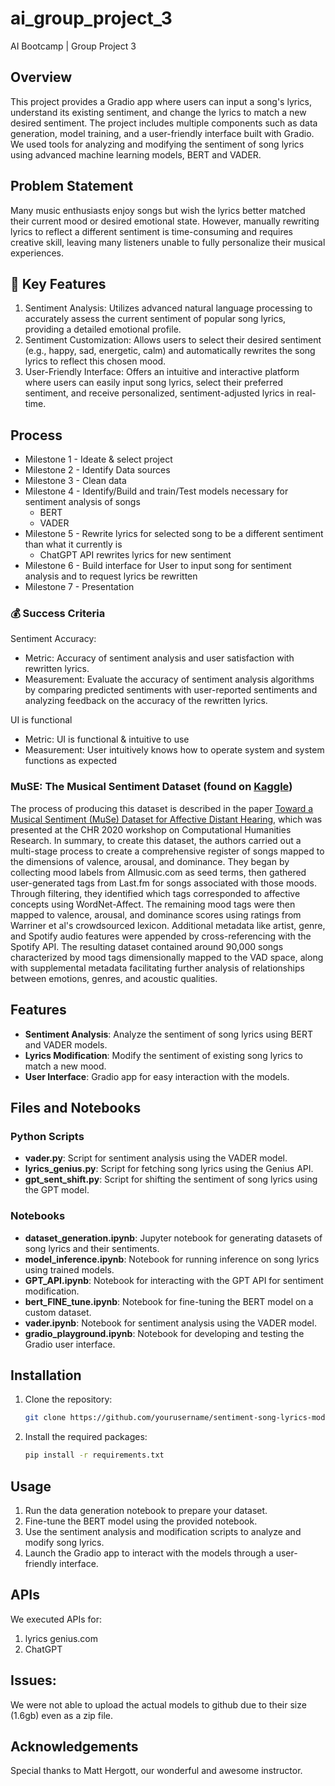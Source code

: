 # ai_group_project_3
AI Bootcamp | Group Project 3

## Overview
This project provides a Gradio app where users can input a song's lyrics, understand its existing sentiment, and change the lyrics to match a new desired sentiment. The project includes multiple components such as data generation, model training, and a user-friendly interface built with Gradio. We used tools for analyzing and modifying the sentiment of song lyrics using advanced machine learning models, BERT and VADER. 

## Problem Statement

Many music enthusiasts enjoy songs but wish the lyrics better matched their current mood or desired emotional state. However, manually rewriting lyrics to reflect a different sentiment is time-consuming and requires creative skill, leaving many listeners unable to fully personalize their musical experiences.

## 🔑 Key Features

1. Sentiment Analysis: Utilizes advanced natural language processing to accurately assess the current sentiment of popular song lyrics, providing a detailed emotional profile.
2. Sentiment Customization: Allows users to select their desired sentiment (e.g., happy, sad, energetic, calm) and automatically rewrites the song lyrics to reflect this chosen mood.
3. User-Friendly Interface: Offers an intuitive and interactive platform where users can easily input song lyrics, select their preferred sentiment, and receive personalized, sentiment-adjusted lyrics in real-time.

## Process 
* Milestone 1 - Ideate & select project
* Milestone 2 - Identify Data sources
* Milestone 3 - Clean data
* Milestone 4 - Identify/Build and train/Test models necessary for sentiment analysis of songs
    * BERT
    * VADER
* Milestone 5 - Rewrite lyrics for selected song to be a different sentiment than what it currently is
    * ChatGPT API rewrites lyrics for new sentiment 
* Milestone 6 - Build interface for User to input song for sentiment analysis and to request lyrics be rewritten
* Milestone 7 - Presentation

### 💰 Success Criteria

Sentiment Accuracy:

* Metric: Accuracy of sentiment analysis and user satisfaction with rewritten lyrics.
* Measurement: Evaluate the accuracy of sentiment analysis algorithms by comparing predicted sentiments with user-reported sentiments and analyzing feedback on the accuracy of the rewritten lyrics.

UI is functional 

* Metric: UI is functional & intuitive to use 
* Measurement: User intuitively knows how to operate system and system functions as expected 

### MuSE: The Musical Sentiment Dataset (found on [Kaggle](https://www.kaggle.com/datasets/cakiki/muse-the-musical-sentiment-dataset))

The process of producing this dataset is described in the paper [Toward a Musical Sentiment (MuSe) Dataset for Affective Distant Hearing](https://www.academia.edu/75793892/Toward_a_Musical_Sentiment_MuSe_Dataset_for_Affective_Distant_Hearing), which was presented at the CHR 2020 workshop on Computational Humanities Research.
In summary, to create this dataset, the authors carried out a multi-stage process to create a comprehensive register of songs mapped to the dimensions of valence, arousal, and dominance. They began by collecting mood labels from Allmusic.com as seed terms, then gathered user-generated tags from Last.fm for songs associated with those moods. Through filtering, they identified which tags corresponded to affective concepts using WordNet-Affect. The remaining mood tags were then mapped to valence, arousal, and dominance scores using ratings from Warriner et al's crowdsourced lexicon. Additional metadata like artist, genre, and Spotify audio features were appended by cross-referencing with the Spotify API. The resulting dataset contained around 90,000 songs characterized by mood tags dimensionally mapped to the VAD space, along with supplemental metadata facilitating further analysis of relationships between emotions, genres, and acoustic qualities.

## Features
- **Sentiment Analysis**: Analyze the sentiment of song lyrics using BERT and VADER models.
- **Lyrics Modification**: Modify the sentiment of existing song lyrics to match a new mood.
- **User Interface**: Gradio app for easy interaction with the models.
  
## Files and Notebooks
### Python Scripts
- **vader.py**: Script for sentiment analysis using the VADER model.
- **lyrics_genius.py**: Script for fetching song lyrics using the Genius API.
- **gpt_sent_shift.py**: Script for shifting the sentiment of song lyrics using the GPT model.

### Notebooks
- **dataset_generation.ipynb**: Jupyter notebook for generating datasets of song lyrics and their sentiments.
- **model_inference.ipynb**: Notebook for running inference on song lyrics using trained models.
- **GPT_API.ipynb**: Notebook for interacting with the GPT API for sentiment modification.
- **bert_FINE_tune.ipynb**: Notebook for fine-tuning the BERT model on a custom dataset.
- **vader.ipynb**: Notebook for sentiment analysis using the VADER model.
- **gradio_playground.ipynb**: Notebook for developing and testing the Gradio user interface.

## Installation
1. Clone the repository:
    ```bash
    git clone https://github.com/yourusername/sentiment-song-lyrics-modifier.git
    ```
2. Install the required packages:
    ```bash
    pip install -r requirements.txt
    ```
    
## Usage
1. Run the data generation notebook to prepare your dataset.
2. Fine-tune the BERT model using the provided notebook.
3. Use the sentiment analysis and modification scripts to analyze and modify song lyrics.
4. Launch the Gradio app to interact with the models through a user-friendly interface.

## APIs
We executed APIs for: 
1. lyrics genius.com
2. ChatGPT

## Issues: 
We were not able to upload the actual models to github due to their size (1.6gb) even as a zip file. 

## Acknowledgements
Special thanks to Matt Hergott, our wonderful and awesome instructor. 




